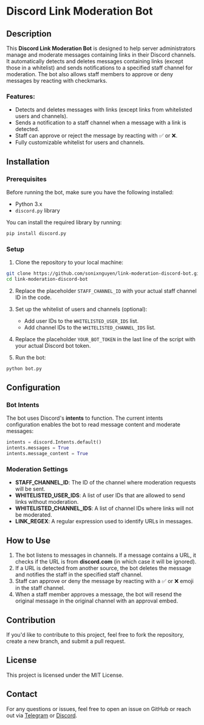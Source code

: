# Discord Link Moderation Bot

## Description

This **Discord Link Moderation Bot** is designed to help server administrators manage and moderate messages containing links in their Discord channels. It automatically detects and deletes messages containing links (except those in a whitelist) and sends notifications to a specified staff channel for moderation. The bot also allows staff members to approve or deny messages by reacting with checkmarks.

### Features:
- Detects and deletes messages with links (except links from whitelisted users and channels).
- Sends a notification to a staff channel when a message with a link is detected.
- Staff can approve or reject the message by reacting with ✅ or ❌.
- Fully customizable whitelist for users and channels.

## Installation

### Prerequisites
Before running the bot, make sure you have the following installed:
- Python 3.x
- `discord.py` library

You can install the required library by running:

```bash
pip install discord.py
```

### Setup

1. Clone the repository to your local machine:

```bash
git clone https://github.com/sonixnguyen/link-moderation-discord-bot.git
cd link-moderation-discord-bot
```

2. Replace the placeholder `STAFF_CHANNEL_ID` with your actual staff channel ID in the code.

3. Set up the whitelist of users and channels (optional):
   - Add user IDs to the `WHITELISTED_USER_IDS` list.
   - Add channel IDs to the `WHITELISTED_CHANNEL_IDS` list.

4. Replace the placeholder `YOUR_BOT_TOKEN` in the last line of the script with your actual Discord bot token.

5. Run the bot:

```bash
python bot.py
```

## Configuration

### Bot Intents

The bot uses Discord's **intents** to function. The current intents configuration enables the bot to read message content and moderate messages:

```python
intents = discord.Intents.default()
intents.messages = True
intents.message_content = True
```

### Moderation Settings

- **STAFF_CHANNEL_ID**: The ID of the channel where moderation requests will be sent.
- **WHITELISTED_USER_IDS**: A list of user IDs that are allowed to send links without moderation.
- **WHITELISTED_CHANNEL_IDS**: A list of channel IDs where links will not be moderated.
- **LINK_REGEX**: A regular expression used to identify URLs in messages.

## How to Use

1. The bot listens to messages in channels. If a message contains a URL, it checks if the URL is from **discord.com** (in which case it will be ignored).
2. If a URL is detected from another source, the bot deletes the message and notifies the staff in the specified staff channel.
3. Staff can approve or deny the message by reacting with a ✅ or ❌ emoji in the staff channel.
4. When a staff member approves a message, the bot will resend the original message in the original channel with an approval embed.

## Contribution

If you'd like to contribute to this project, feel free to fork the repository, create a new branch, and submit a pull request.

## License

This project is licensed under the MIT License.

## Contact

For any questions or issues, feel free to open an issue on GitHub or reach out via [Telegram](https://t.me/sonixnguyen) or [Discord]().
